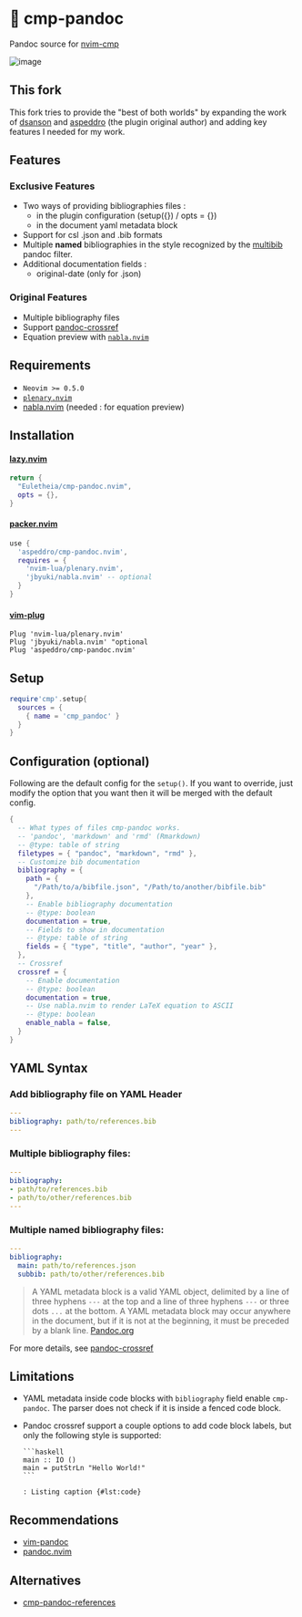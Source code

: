 # 📑 cmp-pandoc

Pandoc source for [nvim-cmp](https://github.com/hrsh7th/nvim-cmp)

![image](https://user-images.githubusercontent.com/16160544/148705351-6ff6fe46-0061-4c7f-989b-31f9e7be3c1c.png)

## This fork

This fork tries to provide the "best of both worlds" by expanding the work of [dsanson](https://github.com/dsanson/cmp-pandoc.nvim) and [aspeddro](https://github.com/aspeddro/cmp-pandoc.nvim/) (the plugin original author) and adding key features I needed for my work.

## Features

### Exclusive Features

* Two ways of providing bibliographies files :
  * in the plugin configuration (setup({}) / opts = {})
  * in the document yaml metadata block
* Support for csl .json and .bib formats
* Multiple **named** bibliographies in the style recognized by the [multibib](https://github.com/pandoc-ext/multibib) pandoc filter.
* Additional documentation fields :
  * original-date (only for .json)

### Original Features

- Multiple bibliography files
- Support [pandoc-crossref](https://github.com/lierdakil/pandoc-crossref)
- Equation preview with [`nabla.nvim`](https://github.com/jbyuki/nabla.nvim)

## Requirements

- `Neovim >= 0.5.0`
- [`plenary.nvim`](https://github.com/nvim-lua/plenary.nvim)
- [nabla.nvim](https://github.com/jbyuki/nabla.nvim) (needed : for equation preview)

## Installation

#### [lazy.nvim](https://github.com/folke/lazy.nvim)

```lua
return {
  "Euletheia/cmp-pandoc.nvim",
  opts = {},
}
```

#### [packer.nvim](https://github.com/wbthomason/packer.nvim)

```lua
use {
  'aspeddro/cmp-pandoc.nvim',
  requires = {
    'nvim-lua/plenary.nvim',
    'jbyuki/nabla.nvim' -- optional
  }
}
```

#### [vim-plug](https://github.com/junegunn/vim-plug)

```vim
Plug 'nvim-lua/plenary.nvim'
Plug 'jbyuki/nabla.nvim' "optional
Plug 'aspeddro/cmp-pandoc.nvim'
```
## Setup

```lua
require'cmp'.setup{
  sources = {
    { name = 'cmp_pandoc' }
  }
}
```

## Configuration (optional)

Following are the default config for the `setup()`. If you want to override, just modify the option that you want then it will be merged with the default config.

```lua
{
  -- What types of files cmp-pandoc works.
  -- 'pandoc', 'markdown' and 'rmd' (Rmarkdown)
  -- @type: table of string
  filetypes = { "pandoc", "markdown", "rmd" },
  -- Customize bib documentation
  bibliography = {
    path = {
      "/Path/to/a/bibfile.json", "/Path/to/another/bibfile.bib"
    },
    -- Enable bibliography documentation
    -- @type: boolean
    documentation = true,
    -- Fields to show in documentation
    -- @type: table of string
    fields = { "type", "title", "author", "year" },
  },
  -- Crossref
  crossref = {
    -- Enable documentation
    -- @type: boolean
    documentation = true,
    -- Use nabla.nvim to render LaTeX equation to ASCII
    -- @type: boolean
    enable_nabla = false,
  }
}
```

## YAML Syntax

### Add bibliography file on YAML Header
```yaml
---
bibliography: path/to/references.bib
---
```

### Multiple bibliography files:
```yaml
---
bibliography:
- path/to/references.bib
- path/to/other/references.bib
---
```

### Multiple named bibliography files:
```yaml
---
bibliography:
  main: path/to/references.json
  subbib: path/to/other/references.bib
```

> A YAML metadata block is a valid YAML object, delimited by a line of three hyphens `---` at the top and a line of three hyphens `---` or three dots `...` at the bottom. A YAML metadata block may occur anywhere in the document, but if it is not at the beginning, it must be preceded by a blank line. [Pandoc.org](https://pandoc.org/MANUAL.html#extension-yaml_metadata_block)

For more details, see [pandoc-crossref](https://lierdakil.github.io/pandoc-crossref/)

## Limitations

- YAML metadata inside code blocks with `bibliography` field enable `cmp-pandoc`. The parser does not check if it is inside a fenced code block.
- Pandoc crossref support a couple options to add code block labels, but only the following style is supported:

  ~~~ 
  ```haskell
  main :: IO ()
  main = putStrLn "Hello World!"
  ```

  : Listing caption {#lst:code}
  ~~~

## Recommendations

- [vim-pandoc](https://github.com/vim-pandoc/vim-pandoc)
- [pandoc.nvim](https://github.com/aspeddro/pandoc.nvim)

## Alternatives

- [cmp-pandoc-references](https://github.com/jc-doyle/cmp-pandoc-references/)
